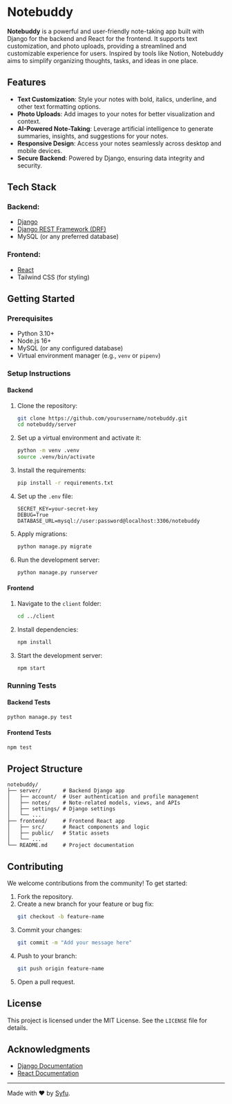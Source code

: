 # Notebuddy

**Notebuddy** is a powerful and user-friendly note-taking app built with Django for the backend and React for the frontend. It supports  text customization, and photo uploads, providing a streamlined and customizable experience for users. Inspired by tools like Notion, Notebuddy aims to simplify organizing thoughts, tasks, and ideas in one place.

## Features

- **Text Customization**: Style your notes with bold, italics, underline, and other text formatting options.
- **Photo Uploads**: Add images to your notes for better visualization and context.
- **AI-Powered Note-Taking**: Leverage artificial intelligence to generate summaries, insights, and suggestions for your notes.
- **Responsive Design**: Access your notes seamlessly across desktop and mobile devices.
- **Secure Backend**: Powered by Django, ensuring data integrity and security.

## Tech Stack

### Backend:
- [Django](https://www.djangoproject.com/)
- [Django REST Framework (DRF)](https://www.django-rest-framework.org/)
- MySQL (or any preferred database)

### Frontend:
- [React](https://reactjs.org/)
- Tailwind CSS (for styling)

## Getting Started

### Prerequisites

- Python 3.10+
- Node.js 16+
- MySQL (or any configured database)
- Virtual environment manager (e.g., `venv` or `pipenv`)

### Setup Instructions

#### Backend
1. Clone the repository:
   ```bash
   git clone https://github.com/yourusername/notebuddy.git
   cd notebuddy/server
   ```
2. Set up a virtual environment and activate it:
   ```bash
   python -m venv .venv
   source .venv/bin/activate
   ```
3. Install the requirements:
   ```bash
   pip install -r requirements.txt
   ```
4. Set up the `.env` file:
   ```env
   SECRET_KEY=your-secret-key
   DEBUG=True
   DATABASE_URL=mysql://user:password@localhost:3306/notebuddy
   ```
5. Apply migrations:
   ```bash
   python manage.py migrate
   ```
6. Run the development server:
   ```bash
   python manage.py runserver
   ```

#### Frontend
1. Navigate to the `client` folder:
   ```bash
   cd ../client
   ```
2. Install dependencies:
   ```bash
   npm install
   ```
3. Start the development server:
   ```bash
   npm start
   ```

### Running Tests

#### Backend Tests
```bash
python manage.py test
```

#### Frontend Tests
```bash
npm test
```

## Project Structure

```plaintext
notebuddy/
├── server/       # Backend Django app
│   ├── account/  # User authentication and profile management
│   ├── notes/    # Note-related models, views, and APIs
│   ├── settings/ # Django settings
│   └── ...
├── frontend/     # Frontend React app
│   ├── src/      # React components and logic
│   ├── public/   # Static assets
│   └── ...
└── README.md     # Project documentation
```

## Contributing

We welcome contributions from the community! To get started:

1. Fork the repository.
2. Create a new branch for your feature or bug fix:
   ```bash
   git checkout -b feature-name
   ```
3. Commit your changes:
   ```bash
   git commit -m "Add your message here"
   ```
4. Push to your branch:
   ```bash
   git push origin feature-name
   ```
5. Open a pull request.

## License

This project is licensed under the MIT License. See the `LICENSE` file for details.

## Acknowledgments

- [Django Documentation](https://docs.djangoproject.com/)
- [React Documentation](https://reactjs.org/docs/)

---

Made with ❤️ by [Syfu](https://github.com/temesgendemeke).
